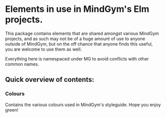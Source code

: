 # Elements in use in MindGym's Elm projects.

This package contains elements that are shared amongst various MindGym projects, and as such may not be of a huge amount of use to anyone outside of MindGym, but on the off chance that anyone finds this useful, you are welcome to use them as well.

Everything here is namespaced under MG to avoid conflicts with other common names. 

## Quick overview of contents: 

### Colours

Contains the various colours used in MindGym's styleguide. Hope you enjoy green!

